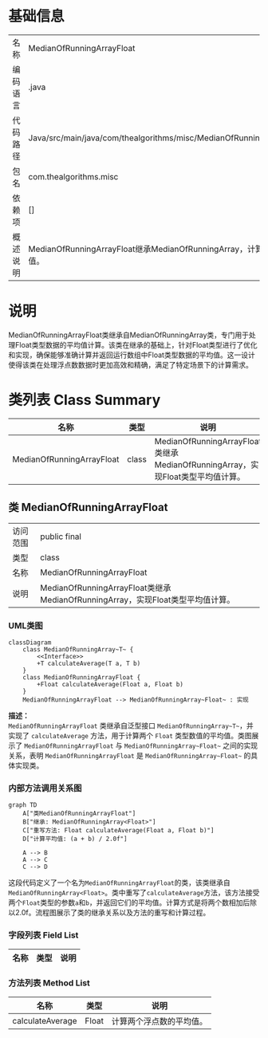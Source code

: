 # 基础信息

|      |      |
|------|------|
| 名称 | MedianOfRunningArrayFloat |
| 编码语言 | .java |
| 代码路径 | Java/src/main/java/com/thealgorithms/misc/MedianOfRunningArrayFloat.java |
| 包名 | com.thealgorithms.misc |
| 依赖项 | [] |
| 概述说明 | MedianOfRunningArrayFloat继承MedianOfRunningArray，计算Float类型平均值。 |

# 说明

MedianOfRunningArrayFloat类继承自MedianOfRunningArray类，专门用于处理Float类型数据的平均值计算。该类在继承的基础上，针对Float类型进行了优化和实现，确保能够准确计算并返回运行数组中Float类型数据的平均值。这一设计使得该类在处理浮点数数据时更加高效和精确，满足了特定场景下的计算需求。

# 类列表 Class Summary

| 名称   | 类型  | 说明 |
|-------|------|-------------|
| MedianOfRunningArrayFloat | class | MedianOfRunningArrayFloat类继承MedianOfRunningArray，实现Float类型平均值计算。 |



## 类 MedianOfRunningArrayFloat

|      |      |
|------|------|
| 访问范围 | public final |
| 类型 | class |
| 名称 | MedianOfRunningArrayFloat |
| 说明 | MedianOfRunningArrayFloat类继承MedianOfRunningArray，实现Float类型平均值计算。 |


### UML类图

```mermaid
classDiagram
    class MedianOfRunningArray~T~ {
        <<Interface>>
        +T calculateAverage(T a, T b)
    }
    class MedianOfRunningArrayFloat {
        +Float calculateAverage(Float a, Float b)
    }
    MedianOfRunningArrayFloat --> MedianOfRunningArray~Float~ : 实现
```

**描述：**  
`MedianOfRunningArrayFloat` 类继承自泛型接口 `MedianOfRunningArray~T~`，并实现了 `calculateAverage` 方法，用于计算两个 `Float` 类型数值的平均值。类图展示了 `MedianOfRunningArrayFloat` 与 `MedianOfRunningArray~Float~` 之间的实现关系，表明 `MedianOfRunningArrayFloat` 是 `MedianOfRunningArray~Float~` 的具体实现类。


### 内部方法调用关系图

```mermaid
graph TD
    A["类MedianOfRunningArrayFloat"]
    B["继承: MedianOfRunningArray<Float>"]
    C["重写方法: Float calculateAverage(Float a, Float b)"]
    D["计算平均值: (a + b) / 2.0f"]

    A --> B
    A --> C
    C --> D
```

这段代码定义了一个名为`MedianOfRunningArrayFloat`的类，该类继承自`MedianOfRunningArray<Float>`。类中重写了`calculateAverage`方法，该方法接受两个`Float`类型的参数`a`和`b`，并返回它们的平均值。计算方式是将两个数相加后除以2.0f。流程图展示了类的继承关系以及方法的重写和计算过程。

### 字段列表 Field List

| 名称  | 类型  | 说明 |
|-------|-------|------|

### 方法列表 Method List

| 名称  | 类型  | 说明 |
|-------|-------|------|
| calculateAverage | Float | 计算两个浮点数的平均值。 |




